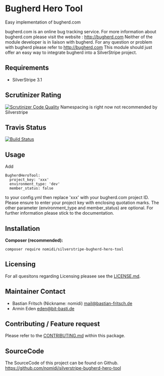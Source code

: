 Bugherd Hero Tool
=================

Easy implementation of bugherd.com

bugherd.com is an online bug tracking service. For more information about
bugherd.com please visit the website : http://bugherd.com
Neither of the module developer is in liaison with bugherd. For any question or
problem with bugherd please refer to http://bugherd.com
This module should just offer an easy way to integrate bugherd into a SilverStripe
project.

## Requirements
* SilverStripe 3.1

## Scrutinizer Rating
[![Scrutinizer Code Quality](https://scrutinizer-ci.com/g/nomidi/silverstripe-bugherd-hero-tool/badges/quality-score.png?b=master)](https://scrutinizer-ci.com/g/nomidi/silverstripe-bugherd-hero-tool/?branch=master)
Namespacing is right now not recommended by Silverstripe

## Travis Status
[![Build Status](https://travis-ci.org/nomidi/silverstripe-bugherd-hero-tool.svg?branch=master)](https://travis-ci.org/nomidi/silverstripe-bugherd-hero-tool)

## Usage

Add

```
BugherdHeroTool:
  project_key: 'xxx'
  environment_type: 'dev'
  member_status: false
```
to your config.yml then replace 'xxx' with your bugherd.com project ID. Please
ensure to enter your project key with enclosing quotation marks.
The other parameter (environment_type and member_status) are optional. For
further information please stick to the documentation.

## Installation
__Composer (recommended):__
```
composer require nomidi/silverstripe-bugherd-hero-tool
```

## Licensing
For all quesitons regarding Licensing pleasee see the [LICENSE.md](LICENSE.md).

## Maintainer Contact

* Bastian Fritsch (Nickname: nomidi) <mail@bastian-fritsch.de>
* Armin Eden <eden@bit-basti.de>

## Contributing / Feature request
Please refer to the [CONTRIBUTING.md](CONTRIBUTING.md) within this package.

## SourceCode
The SourceCode of this project can be found on Github. https://github.com/nomidi/silverstripe-bugherd-hero-tool
